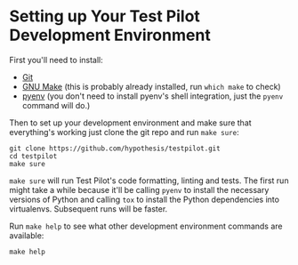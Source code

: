 Setting up Your Test Pilot Development Environment
==================================================

First you'll need to install:

* [Git](https://git-scm.com/)
* [GNU Make](https://www.gnu.org/software/make/)
  (this is probably already installed, run `which make` to check)
* [pyenv](https://github.com/pyenv/pyenv)
  (you don't need to install pyenv's shell integration, just the `pyenv` command will do.)

Then to set up your development environment and make sure that everything's
working just clone the git repo and run `make sure`:

```
git clone https://github.com/hypothesis/testpilot.git
cd testpilot
make sure
```

`make sure` will run Test Pilot's code formatting, linting and tests.
The first run might take a while because it'll be calling `pyenv` to install
the necessary versions of Python and calling `tox` to install the Python
dependencies into virtualenvs. Subsequent runs will be faster.

Run `make help` to see what other development environment commands are available:

```
make help
```
